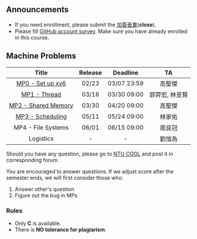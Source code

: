 ## Announcements
* If you need enrollment, please submit the [加簽表單](https://docs.google.com/forms/d/e/1FAIpQLSfHSWQM96YAqhzH2rc5nmdoRG9jkIIU7PWeuJNnRAzuBsxYtQ/viewform)(**close**).
* Please fill [GitHub account survey](https://docs.google.com/forms/d/e/1FAIpQLSfhC9EgGVVFL_03bdn1_F3OQA71CirCMYptzrsjL0SpGOaRoQ/viewform?usp=pp_url). Make sure you have already enrolled in this course.

## Machine Problems

| Title | Release | Deadline | TA |
| :-: | :-: | :-: | :-: |
| [MP0 - Set up xv6](./mp0.html) | 02/23 | 03/07 23:59 | 高聖傑 |
| [MP1 - Thread](./mp1.html) | 03/16 | 03/30 09:00 | 郭羿宏, 林昱賢 |
| [MP2 - Shared Memory](./mp2.html) | 03/30 | 04/20 09:00 | 高聖傑 |
| [MP3 - Scheduling](./mp3.html) | 05/11 | 05/24 09:00 | 林家佑 |
| MP4 - File Systems | 06/01 | 06/15 09:00 | 周良冠 |
| Logistics | - | - | 劉愷為 |


Should you have any question, please go to [NTU COOL](https://cool.ntu.edu.tw/courses/4549/discussion_topics) and post it in corresponding forum.

You are encouraged to answer questions. If we adjust score after the semester ends, we will first consider those who:
1. Answer other's question
2. Figure out the bug in MPs

### Rules
* Only **C** is available.
* There is **NO tolerance for plagiarism**.
